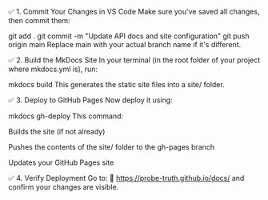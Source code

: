 
✅ 1. Commit Your Changes in VS Code
Make sure you've saved all changes, then commit them:

git add .
git commit -m "Update API docs and site configuration"
git push origin main
Replace main with your actual branch name if it's different.

✅ 2. Build the MkDocs Site
In your terminal (in the root folder of your project where mkdocs.yml is), run:

mkdocs build
This generates the static site files into a site/ folder.

✅ 3. Deploy to GitHub Pages
Now deploy it using:

mkdocs gh-deploy
This command:

Builds the site (if not already)

Pushes the contents of the site/ folder to the gh-pages branch

Updates your GitHub Pages site

✅ 4. Verify Deployment
Go to:
📎 https://probe-truth.github.io/docs/
and confirm your changes are visible.